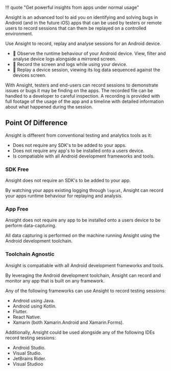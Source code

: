 !!! quote "Get powerful insights from apps under normal usage"

Ansight is an advanced tool to aid you on identifying and solving bugs in Android (and in the future iOS) apps that can be used by testers or remote users to record sessions that can them be replayed on a controlled environment.

Use Ansight to record, replay and analyse sessions for an Android device.

 * 👀  Observe the runtime behaviour of your Android device. View, filter and analyse device logs alongside a mirrored screen.
 * 🎥  Record the screen and logs while using your device.
 * 📼  Replay a device session, viewing its log data sequenced against the devices screen.

With Ansight, testers and end-users can record sessions to demonstrate issues or bugs it may be finding on the apps. The recorded file can be handled to a developer to careful inspection. A recording is provided with full footage of the usage of the app and a timeline with detailed information about what happened during the session.

## Point Of Difference

Ansight is different from conventional testing and analytics tools as it:

 * Does not require any SDK's to be added to your apps.
 * Does not require any app's to be installed onto a users device.
 * Is compatiable with all Android development frameworks and tools.

### SDK Free

Ansight does not require an SDK's to be added to your app.

By watching your apps existing logging through `logcat`, Ansight can record your apps runtime behaviour for replaying and analysis.

### App Free

Ansight does not require any app to be installed onto a users device to be perform data-capturing.

All data capturing is performed on the machine running Ansight using the Android development toolchain.

### Toolchain Agnostic

Ansight is compatiable with all Android development frameworks and tools.

By leveraging the Android development toolchain, Ansight can record and monitor any app that is built on any framework.

Any of the following frameworks can use Ansight to record testing sessions:

 * Android using Java.
 * Android using Kotlin.
 * Flutter.
 * React Native.
 * Xamarin (both Xamarin.Android and Xamarin.Forms).

Additionally, Ansight could be used alongside any of the following IDEs record testing sessions:

 * Android Studio.
 * Visual Studio.
 * JetBrains Rider.
 * Visual Studioo
